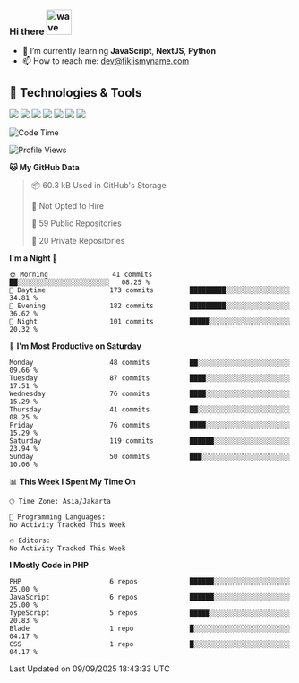 ### Hi there <img src="https://i.ibb.co/q0Hx1KK/wave.gif" alt="wave" width="45px">

- 🌱 I’m currently learning **JavaScript**, **NextJS**, **Python**
- 📫 How to reach me: dev@fikiismyname.com

## 🔧 Technologies & Tools

![](https://img.shields.io/badge/OS-Linux-informational?style=flat&logo=linux&logoColor=white&color=2bbc8a)
![](https://img.shields.io/badge/OS-Windows-informational?style=flat&logo=windows&logoColor=white&color=2bbc8a)
![](https://img.shields.io/badge/OS-Android-informational?style=flat&logo=android&logoColor=white&color=2bbc8a)
![](https://img.shields.io/badge/Code-JavaScript-informational?style=flat&logo=javascript&logoColor=white&color=2bbc8a)
![](https://img.shields.io/badge/Code-Python-informational?style=flat&logo=python&logoColor=white&color=2bbc8a)
![](https://img.shields.io/badge/Code-Next-informational?style=flat&logo=next.js&logoColor=white&color=2bbc8a)
![](https://img.shields.io/badge/Shell-Bash-informational?style=flat&logo=gnu-bash&logoColor=white&color=2bbc8a)

<!--START_SECTION:waka-->
![Code Time](http://img.shields.io/badge/Code%20Time-129%20hrs%2053%20mins-blue)

![Profile Views](http://img.shields.io/badge/Profile%20Views-0-blue)

**🐱 My GitHub Data** 

> 📦 60.3 kB Used in GitHub's Storage 
 > 
> 🚫 Not Opted to Hire
 > 
> 📜 59 Public Repositories 
 > 
> 🔑 20 Private Repositories 
 > 
**I'm a Night 🦉** 

```text
🌞 Morning                41 commits          ██░░░░░░░░░░░░░░░░░░░░░░░   08.25 % 
🌆 Daytime                173 commits         █████████░░░░░░░░░░░░░░░░   34.81 % 
🌃 Evening                182 commits         █████████░░░░░░░░░░░░░░░░   36.62 % 
🌙 Night                  101 commits         █████░░░░░░░░░░░░░░░░░░░░   20.32 % 
```
📅 **I'm Most Productive on Saturday** 

```text
Monday                   48 commits          ██░░░░░░░░░░░░░░░░░░░░░░░   09.66 % 
Tuesday                  87 commits          ████░░░░░░░░░░░░░░░░░░░░░   17.51 % 
Wednesday                76 commits          ████░░░░░░░░░░░░░░░░░░░░░   15.29 % 
Thursday                 41 commits          ██░░░░░░░░░░░░░░░░░░░░░░░   08.25 % 
Friday                   76 commits          ████░░░░░░░░░░░░░░░░░░░░░   15.29 % 
Saturday                 119 commits         ██████░░░░░░░░░░░░░░░░░░░   23.94 % 
Sunday                   50 commits          ███░░░░░░░░░░░░░░░░░░░░░░   10.06 % 
```


📊 **This Week I Spent My Time On** 

```text
🕑︎ Time Zone: Asia/Jakarta

💬 Programming Languages: 
No Activity Tracked This Week

🔥 Editors: 
No Activity Tracked This Week
```

**I Mostly Code in PHP** 

```text
PHP                      6 repos             ██████░░░░░░░░░░░░░░░░░░░   25.00 % 
JavaScript               6 repos             ██████░░░░░░░░░░░░░░░░░░░   25.00 % 
TypeScript               5 repos             █████░░░░░░░░░░░░░░░░░░░░   20.83 % 
Blade                    1 repo              █░░░░░░░░░░░░░░░░░░░░░░░░   04.17 % 
CSS                      1 repo              █░░░░░░░░░░░░░░░░░░░░░░░░   04.17 % 
```




 Last Updated on 09/09/2025 18:43:33 UTC
<!--END_SECTION:waka-->
